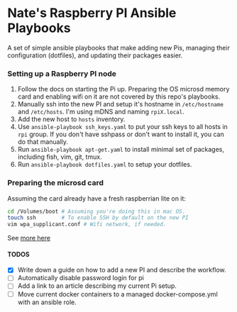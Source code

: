 # Nate's Raspberry PI Ansible Playbooks

A set of simple ansible playbooks that make adding new Pis, managing their 
configuration (dotfiles), and updating their packages easier.

### Setting up a Raspberry PI node
1. Follow the docs on starting the Pi up. Preparing the OS microsd memory card and enabling wifi on it are not covered by this repo's playbooks.
2. Manually ssh into the new PI and setup it's hostname in `/etc/hostname` and `/etc/hosts`. I'm using mDNS and naming `rpiX.local`.
3. Add the new host to `hosts` inventory.
4. Use `ansible-playbook ssh_keys.yaml` to put your ssh keys to all hosts in `rpi` group. If you don't have sshpass or don't want to install it, you can do that manually.
5. Run `ansible-playbook apt-get.yaml` to install minimal set of packages, including fish, vim, git, tmux.
6. Run `ansible-playbook dotfiles.yaml` to setup your dotfiles. 


### Preparing the microsd card
Assuming the card already have a fresh raspberrian lite on it: 

```bash
cd /Volumes/boot # Assuming you're doing this in mac OS. 
touch ssh        # To enable SSH by default on the new PI
vim wpa_supplicant.conf # Wifi network, if needed.
```

See [more here](https://www.raspberrypi.org/documentation/configuration/wireless/headless.md)

#### TODOS

- [x] Write down a guide on how to add a new PI and describe the workflow.
- [ ] Automatically disable password login for pi
- [ ] Add a link to an article describing my current Pi setup.
- [ ] Move current docker containers to a managed docker-compose.yml with an ansible role.

